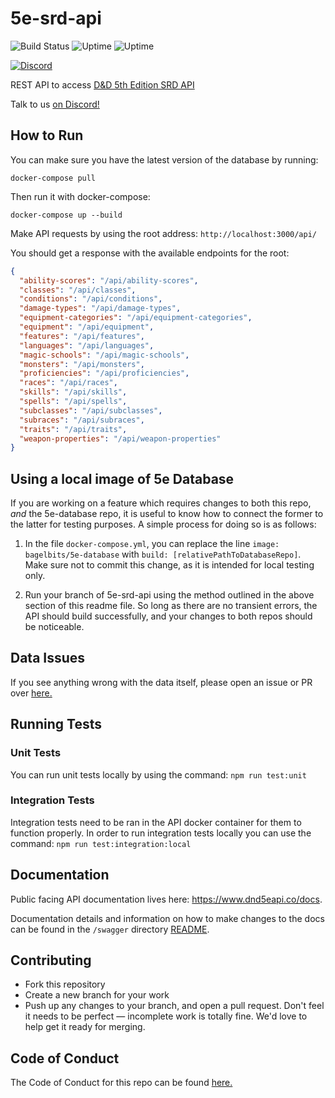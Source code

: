 # 5e-srd-api

![Build Status](https://github.com/bagelbits/5e-srd-api/workflows/5e%20SRD%20API%20CI/badge.svg?branch=main)
![Uptime](https://img.shields.io/endpoint?url=https%3A%2F%2Fraw.githubusercontent.com%2F5e-bits%2Fdnd-uptime%2Fmain%2Fapi%2Fapi%2Fuptime.json)
![Uptime](https://img.shields.io/endpoint?url=https%3A%2F%2Fraw.githubusercontent.com%2F5e-bits%2Fdnd-uptime%2Fmain%2Fapi%2Fapi%2Fresponse-time.json)

[![Discord](https://img.shields.io/discord/656547667601653787)](https://discord.gg/TQuYTv7)

REST API to access [D&amp;D 5th Edition SRD API](https://www.dnd5eapi.co/)

Talk to us [on Discord!](https://discord.gg/TQuYTv7)

## How to Run

You can make sure you have the latest version of the database by running:

```shell
docker-compose pull
```

Then run it with docker-compose:

```shell
docker-compose up --build
```

Make API requests by using the root address:
`http://localhost:3000/api/`

You should get a response with the available endpoints for the root:

```json
{
  "ability-scores": "/api/ability-scores",
  "classes": "/api/classes",
  "conditions": "/api/conditions",
  "damage-types": "/api/damage-types",
  "equipment-categories": "/api/equipment-categories",
  "equipment": "/api/equipment",
  "features": "/api/features",
  "languages": "/api/languages",
  "magic-schools": "/api/magic-schools",
  "monsters": "/api/monsters",
  "proficiencies": "/api/proficiencies",
  "races": "/api/races",
  "skills": "/api/skills",
  "spells": "/api/spells",
  "subclasses": "/api/subclasses",
  "subraces": "/api/subraces",
  "traits": "/api/traits",
  "weapon-properties": "/api/weapon-properties"
}
```

## Using a local image of 5e Database

If you are working on a feature which requires changes to both this repo, *and* the 5e-database repo, it is useful to know how to connect the former to the latter for testing purposes. A simple process for doing so is as follows:

1) In the file `docker-compose.yml`, you can replace the line `image: bagelbits/5e-database` with `build: [relativePathToDatabaseRepo]`. Make sure not to commit this change, as it is intended for local testing only.

2) Run your branch of 5e-srd-api using the method outlined in the above section of this readme file. So long as there are no transient errors, the API should build successfully, and your changes to both repos should be noticeable.

## Data Issues

If you see anything wrong with the data itself, please open an issue or PR over [here.](https://github.com/bagelbits/5e-database)

## Running Tests

### Unit Tests
You can run unit tests locally by using the command: `npm run test:unit`

### Integration Tests
Integration tests need to be ran in the API docker container for them to function properly.
In order to run integration tests locally you can use the command: `npm run test:integration:local`

## Documentation
Public facing API documentation lives here: https://www.dnd5eapi.co/docs. 

Documentation details and information on how to make changes to the docs can be found in the `/swagger` directory [README](src/swagger/README.md).

## Contributing

- Fork this repository
- Create a new branch for your work
- Push up any changes to your branch, and open a pull request. Don't feel it needs to be perfect — incomplete work is totally fine. We'd love to help get it ready for merging.

## Code of Conduct

The Code of Conduct for this repo can be found [here.](https://github.com/5e-bits/5e-srd-api/wiki#code-of-conduct)
